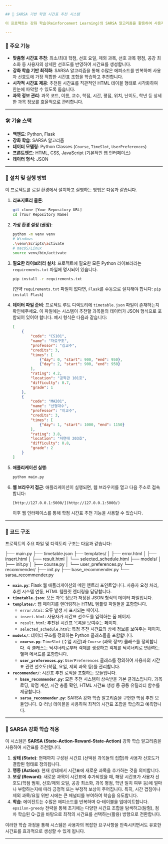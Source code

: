 ```yaml
---

## 📅 SARSA 기반 학점 시간표 추천 시스템

이 프로젝트는 강화 학습(Reinforcement Learning)의 SARSA 알고리즘을 활용하여 사용자 맞춤형 학점 시간표를 추천해 주는 웹 애플리케이션입니다. 사용자의 선호 학점, 요일, 제외 과목 등 다양한 조건을 고려하여 최적의 시간표를 찾아줍니다.

---
```


### 🌟 주요 기능

* **맞춤형 시간표 추천**: 최소/최대 학점, 선호 요일, 제외 과목, 선호 과목 평점, 공강 최소화 등 사용자의 상세한 선호도를 반영하여 시간표를 생성합니다.
* **강화 학습 기반 최적화**: SARSA 알고리즘을 통해 수많은 에피소드를 반복하며 사용자 선호도에 가장 적합한 시간표 조합을 학습하고 추천합니다.
* **시각적 시간표 제공**: 추천된 시간표를 직관적인 HTML 테이블 형태로 시각화하여 한눈에 파악할 수 있도록 돕습니다.
* **과목 정보 관리**: 과목 코드, 이름, 교수, 학점, 시간, 평점, 위치, 난이도, 학년 등 상세한 과목 정보를 효율적으로 관리합니다.

---

### 🛠️ 기술 스택

* **백엔드**: Python, Flask
* **강화 학습**: SARSA 알고리즘
* **데이터 모델링**: Python Classes (`Course`, `TimeSlot`, `UserPreferences`)
* **프론트엔드**: HTML, CSS, JavaScript (기본적인 웹 인터페이스)
* **데이터 형식**: JSON

---

### 🚀 설치 및 실행 방법

이 프로젝트를 로컬 환경에서 설치하고 실행하는 방법은 다음과 같습니다.

1.  **리포지토리 클론**:
    ```bash
    git clone [Your Repository URL]
    cd [Your Repository Name]
    ```

2.  **가상 환경 설정 (권장)**:
    ```bash
    python -m venv venv
    # Windows
    .\venv\Scripts\activate
    # macOS/Linux
    source venv/bin/activate
    ```

3.  **필요한 라이브러리 설치**:
    프로젝트에 필요한 모든 Python 라이브러리는 `requirements.txt` 파일에 명시되어 있습니다.
    ```bash
    pip install -r requirements.txt
    ```
    (만약 `requirements.txt` 파일이 없다면, `Flask`를 수동으로 설치해야 합니다: `pip install Flask`)

4.  **데이터 파일 준비**:
    프로젝트 루트 디렉토리에 `timetable.json` 파일이 존재하는지 확인해주세요. 이 파일에는 시스템이 추천할 과목들의 데이터가 JSON 형식으로 포함되어 있어야 합니다. 예시 형식은 다음과 같습니다:
    ```json
    [
        {
            "code": "CS101",
            "name": "자료구조",
            "professor": "김교수",
            "credits": 3,
            "times": [
                {"day": 0, "start": 900, "end": 950},
                {"day": 2, "start": 900, "end": 950}
            ],
            "rating": 4.2,
            "location": "공학관 101호",
            "difficulty": 0.7,
            "grade": 1
        },
        {
            "code": "MA201",
            "name": "선형대수",
            "professor": "이교수",
            "credits": 3,
            "times": [
                {"day": 1, "start": 1000, "end": 1150}
            ],
            "rating": 3.8,
            "location": "자연대 203호",
            "difficulty": 0.8,
            "grade": 2
        }
    ]
    ```

5.  **애플리케이션 실행**:
    ```bash
    python main.py
    ```

6.  **웹 브라우저 접근**:
    애플리케이션이 실행되면, 웹 브라우저를 열고 다음 주소로 접속합니다:
    ```
    [http://127.0.0.1:5000/](http://127.0.0.1:5000/)
    ```
    이후 웹 인터페이스를 통해 학점 시간표 추천 기능을 사용할 수 있습니다.

---

### 📁 코드 구조

프로젝트의 주요 파일 및 디렉토리 구조는 다음과 같습니다:

├── main.py
├── timetable.json
├── templates/
│   ├── error.html
│   ├── insert.html
│   ├── result.html
│   └── selected_schedule.html
├── models/
│   ├── init.py
│   ├── course.py
│   └── user_preferences.py
└── recommender/
├── init.py
├── base_recommender.py
└── sarsa_recommender.py

* **`main.py`**: Flask 웹 애플리케이션의 메인 엔트리 포인트입니다. 사용자 요청 처리, 추천 시스템 연동, HTML 템플릿 렌더링을 담당합니다.
* **`timetable.json`**: 모든 과목 정보가 저장된 JSON 형식의 데이터 파일입니다.
* **`templates/`**: 웹 페이지를 렌더링하는 HTML 템플릿 파일들을 포함합니다.
    * `error.html`: 오류 발생 시 표시되는 페이지.
    * `insert.html`: 사용자가 시간표 선호도를 입력하는 폼 페이지.
    * `result.html`: 추천된 시간표 목록을 보여주는 페이지.
    * `selected_schedule.html`: 특정 추천 시간표의 상세 정보를 보여주는 페이지.
* **`models/`**: 데이터 구조를 정의하는 Python 클래스들을 포함합니다.
    * **`course.py`**: `TimeSlot` (수업 시간)과 `Course` (과목 정보) 클래스를 정의합니다. 각 클래스는 딕셔너리로부터 객체를 생성하고 객체를 딕셔너리로 변환하는 헬퍼 메서드를 포함합니다.
    * **`user_preferences.py`**: `UserPreferences` 클래스를 정의하여 사용자의 시간표 관련 선호도(학점, 요일, 제외 과목 등)를 관리합니다.
* **`recommender/`**: 시간표 추천 로직을 포함하는 모듈입니다.
    * **`base_recommender.py`**: 모든 추천 시스템이 상속받을 기본 클래스입니다. 과목 로딩, 학점 계산, 시간 충돌 확인, HTML 시간표 생성 등 공통 유틸리티 함수를 제공합니다.
    * **`sarsa_recommender.py`**: SARSA 강화 학습 알고리즘을 구현한 핵심 추천 모듈입니다. Q-러닝 테이블을 사용하여 최적의 시간표 조합을 학습하고 예측합니다.

---

### 🧠 SARSA 강화 학습 적용

이 시스템은 **SARSA (State-Action-Reward-State-Action)** 강화 학습 알고리즘을 사용하여 시간표를 추천합니다.

1.  **상태 (State)**: 현재까지 구성된 시간표 (선택된 과목들의 집합)와 사용자 선호도가 결합된 형태로 정의됩니다.
2.  **행동 (Action)**: 현재 상태에서 시간표에 새로운 과목을 추가하는 것을 의미합니다.
3.  **보상 (Reward)**: 새로운 과목이 시간표에 추가되었을 때, 해당 시간표가 사용자 선호도(학점 범위, 선호/제외 요일, 공강 최소화, 과목 평점, 학년 일치 여부 등)에 얼마나 부합하는지에 따라 긍정적 또는 부정적 보상이 주어집니다. 특히, 시간 겹침이나 제외 과목/요일 위반 시에는 큰 페널티를 부여하여 학습을 유도합니다.
4.  **학습**: 에이전트는 수많은 에피소드를 반복하며 Q-테이블을 업데이트합니다. `epsilon-greedy` 전략을 통해 초기에는 다양한 시간표 조합을 탐색하고(탐험), 점차 학습된 Q-값을 바탕으로 최적의 시간표를 선택하는(활용) 방향으로 전환합니다.

이러한 학습 과정을 통해 시스템은 사용자의 복잡한 요구사항을 만족시키면서도 유효한 시간표를 효과적으로 생성할 수 있게 됩니다.

---